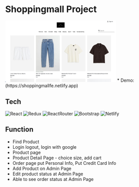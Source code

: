 # Shoppingmall Project
<img width='70%' src="https://github.com/legowen/Portfolio/blob/main/img/shoppingmallfe.png?raw=true"/>
* Demo: (https://shoppingmallfe.netlify.app)

## Tech
![React](https://img.shields.io/badge/-React-222222?style=for-the-badge&logo=react)
![Redux](https://img.shields.io/badge/-Redux-purple?style=for-the-badge&logo=Redux)
![ReactRouter](https://img.shields.io/badge/-ReactRouter-white?style=for-the-badge&logo=ReactRouter)
![Bootstrap](https://img.shields.io/badge/-Bootstrap-purple?style=for-the-badge&logo=Bootstrap)
![Netlify](https://img.shields.io/badge/netlify-%23000000.svg?style=for-the-badge&logo=netlify&logoColor=#00C7B7)

## Function
* Find Product
* Login logout, login with google
* Product page
* Product Detail Page - choice size, add cart
* Order page put Personal Info, Put Credit Card Info
* Add Product on Admin Page
* Edit product status at Admin Page
* Able to see order status at Admin Page

